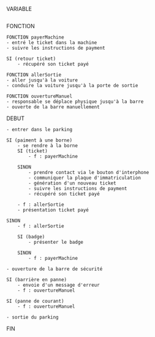 VARIABLE
```

```

FONCTION
``` 
FONCTION payerMachine
- entré le ticket dans la machine
- suivre les instructions de payment

SI (retour ticket)
    - récupéré son ticket payé 

FONCTION allerSortie
- aller jusqu'à la voiture
- conduire la voiture jusqu'à la porte de sortie

FONCTION ouvertureManuel
- responsable se déplace physique jusqu'à la barre
- ouverte de la barre manuellement 
```


DEBUT

    - entrer dans le parking

    SI (paiment à une borne)
        - se rendre à la borne
        SI (ticket)
            - f : payerMachine
        
        SINON
            - prendre contact via le bouton d'interphone
            - communiquer la plaque d'immatriculation
            - génération d'un nouveau ticket
            - suivre les instructions de payment
            - récupéré son ticket payé
    
        - f : allerSortie
        - présentation ticket payé
    
    SINON
        - f : allerSortie
        
        SI (badge)
            - présenter le badge

        SINON
            - f : payerMachine

    - ouverture de la barre de sécurité

    SI (barrière en panne)
        - envoie d'un message d'erreur
        - f : ouvertureManuel
    
    SI (panne de courant)
        - f : ouvertureManuel

    - sortie du parking

FIN

